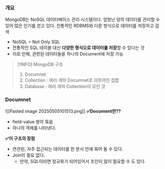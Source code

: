 ### 개요 
MongoDB는 NoSQL 데이터베이스 관리 시스템이다.
엄청난 양의 데이터를 관리할 수 있어 많은 인기를 얻고 있다.
전통적인 RDBMS와 다른 방식으로 데이터를 저장하고 검색 
- NoSQL = Not Only SQL
- 전통적인 SQL 테이블 대신 **다양한 형식으로 데이터를 저장**할 수 있다는 것 
- 이로 인해, 관련된 데이터들을 하나의 Document에 저장 가능

> [!INFO] MongoDB 구조 
> 1. Documnet 
> 2. Collection : 여러 개의 Documnet로 이루어진 집합
> 3. Database : 여러 개의 Collection이 모인 것

### Documnet
![[Pasted image 20250505101513.png]]
**✅Document란??**
- field-value 쌍의 묶음
- 하나의 객체를 나타낸다.

**✅이 구조의 장점** 
- 연관된, 자주 접근되는 데이터를 한 문서 안에 묶어 둘 수 있다.
- Join이 필요 없다. 
	- 만약, SQL이라면 정규화가 되어있어서 조인이 많이 필요할 수 도 있다.







